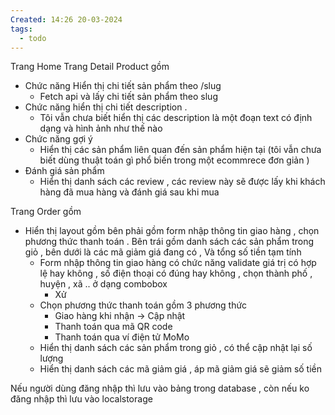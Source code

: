 ```yaml
---
Created: 14:26 20-03-2024
tags:
  - todo
---
```


Trang Home
Trang Detail Product gồm
- Chức năng Hiển thị chi tiết sản phẩm theo /slug
	- Fetch api và lấy chi tiết sản phẩm theo slug 
- Chức năng hiển thị chi tiết description .
	- Tôi vẫn chưa biết hiển thị các description là một đoạn text có định dạng và hình ảnh như thế nào
- Chức năng gợi ý 
	- Hiển thị các sản phẩm liên quan đến sản phẩm hiện tại (tôi vẫn chưa biết dùng thuật toán gì phổ biến trong một ecommrece đơn giản )
- Đánh giá sản phẩm
	- Hiển thị danh sách các review , các review này sẽ được lấy khi khách hàng đã mua hàng và đánh giá sau khi mua

Trang Order gồm
- Hiển thị layout gồm bên phải gồm form nhập thông tin giao hàng , chọn phương thức thanh toán . Bên trái gồm danh sách các sản phẩm trong giỏ , bên dưới là các mã giảm giá đang có , Và tổng số tiền tạm tính
	- Form nhập thông tin giao hàng có chức năng validate giá trị có hợp lệ hay không , số điện thoại có đúng hay không , chọn thành phố , huyện , xã .. ở dạng combobox
		- Xử
	- Chọn phương thức thanh toán gồm 3 phương thức
		- Giao hàng khi nhận -> Cập nhật
		- Thanh toán qua mã QR code 
		- Thanh toán qua ví điện tử MoMo
	- Hiển thị danh sách các sản phẩm trong giỏ , có thể cập nhật lại số lượng 
	- Hiển thị danh sách các mã giảm giá , áp mã giảm giá sẽ giảm số tiền 

Nếu người dùng đăng nhập thì lưu vào bảng trong database , còn nếu ko đăng nhập thì lưu vào localstorage